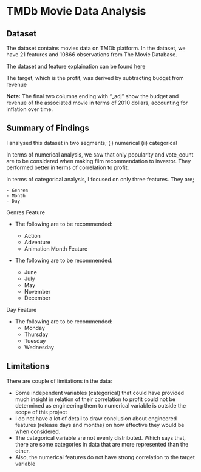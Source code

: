 # TMDb Movie Data Analysis


## Dataset

The dataset contains movies data on TMDb platform. In the dataset, we have 21 features and 10866 observations from The Movie Database.

The dataset and feature explaination can be found [here](https://www.kaggle.com/datasets/tmdb/tmdb-movie-metadata)

The target, which is the profit, was derived by subtracting budget from revenue

**Note:** The final two columns ending with “_adj” show the budget and revenue of the associated movie in terms of 2010 dollars, accounting for inflation over time.

## Summary of Findings

I analysed this dataset in two segments; (i) numerical (ii) categorical

In terms of numerical analysis, we saw that only popularity and vote_count are to be considered when making film recommendation to investor. They performed better in terms of correlation to profit. 

In terms of categorical analysis, I focused on only three features. They are;

    - Genres 
    - Month 
    - Day
Genres Feature
- The following are to be recommended:

    - Action
    - Adventure
    - Animation 
Month Feature
- The following are to be recommended:
   - June
   - July 
   - May
   - November
   - December 
   
Day Feature 
- The following are to be recommended:
    - Monday
    - Thursday
    - Tuesday
    - Wednesday

## Limitations

There are couple of limitations in the data: 
- Some independent variables (categorical) that could have provided much insight in relation of their correlation to profit could not be determined as engineering them to numerical variable is outside the scope of this project 
- I do not have a lot of detail to draw conclusion about engineered features (release days and months) on how effective they would be when considered.
- The categorical variable are not evenly distributed. Which says that, there are some categories in data that are more represented than the other.
- Also, the numerical features do not have strong correlation to the target variable
